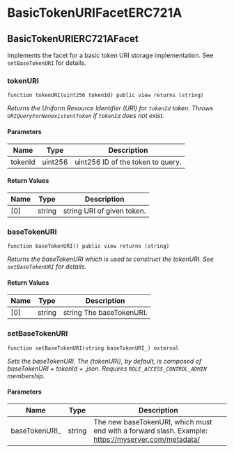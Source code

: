 # BasicTokenURIFacetERC721A

## BasicTokenURIERC721AFacet

Implements the facet for a basic token URI storage implementation. See `setBaseTokenURI` for details.

### tokenURI

```solidity
function tokenURI(uint256 tokenId) public view returns (string)
```

_Returns the Uniform Resource Identifier (URI) for `tokenId` token.
Throws `URIQueryForNonexistentToken` if `tokenId` does not exist._

#### Parameters

| Name | Type | Description |
| ---- | ---- | ----------- |
| tokenId | uint256 | uint256 ID of the token to query. |

#### Return Values

| Name | Type | Description |
| ---- | ---- | ----------- |
| [0] | string | string URI of given token. |

### baseTokenURI

```solidity
function baseTokenURI() public view returns (string)
```

_Returns the baseTokenURI which is used to construct the tokenURI. See `setBaseTokenURI` for details._

#### Return Values

| Name | Type | Description |
| ---- | ---- | ----------- |
| [0] | string | string The baseTokenURI. |

### setBaseTokenURI

```solidity
function setBaseTokenURI(string baseTokenURI_) external
```

_Sets the baseTokenURI.
The {tokenURI}, by default, is composed of baseTokenURI + tokenId + .json.
Requires `ROLE_ACCESS_CONTROL_ADMIN` membership._

#### Parameters

| Name | Type | Description |
| ---- | ---- | ----------- |
| baseTokenURI_ | string | The new baseTokenURI, which must end with a forward slash. Example: https://myserver.com/metadata/ |

